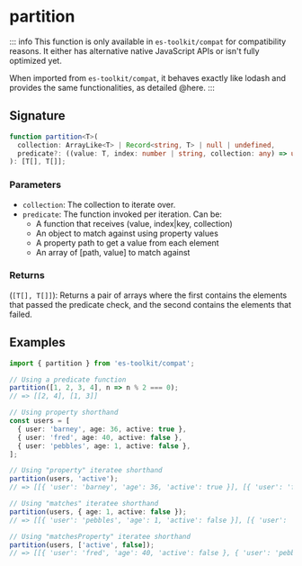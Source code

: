 # partition

::: info
This function is only available in `es-toolkit/compat` for compatibility reasons. It either has alternative native JavaScript APIs or isn't fully optimized yet.

When imported from `es-toolkit/compat`, it behaves exactly like lodash and provides the same functionalities, as detailed @here.
:::

## Signature

```typescript
function partition<T>(
  collection: ArrayLike<T> | Record<string, T> | null | undefined,
  predicate?: ((value: T, index: number | string, collection: any) => unknown) | Object | Array<any> | string
): [T[], T[]];
```

### Parameters

- `collection`: The collection to iterate over.
- `predicate`: The function invoked per iteration. Can be:
  - A function that receives (value, index|key, collection)
  - An object to match against using property values
  - A property path to get a value from each element
  - An array of [path, value] to match against

### Returns

(`[T[], T[]]`): Returns a pair of arrays where the first contains the elements that passed the predicate check, and the second contains the elements that failed.

## Examples

```typescript
import { partition } from 'es-toolkit/compat';

// Using a predicate function
partition([1, 2, 3, 4], n => n % 2 === 0);
// => [[2, 4], [1, 3]]

// Using property shorthand
const users = [
  { user: 'barney', age: 36, active: true },
  { user: 'fred', age: 40, active: false },
  { user: 'pebbles', age: 1, active: false },
];

// Using "property" iteratee shorthand
partition(users, 'active');
// => [[{ 'user': 'barney', 'age': 36, 'active': true }], [{ 'user': 'fred', 'age': 40, 'active': false }, { 'user': 'pebbles', 'age': 1, 'active': false }]]

// Using "matches" iteratee shorthand
partition(users, { age: 1, active: false });
// => [[{ 'user': 'pebbles', 'age': 1, 'active': false }], [{ 'user': 'barney', 'age': 36, 'active': true }, { 'user': 'fred', 'age': 40, 'active': false }]]

// Using "matchesProperty" iteratee shorthand
partition(users, ['active', false]);
// => [[{ 'user': 'fred', 'age': 40, 'active': false }, { 'user': 'pebbles', 'age': 1, 'active': false }], [{ 'user': 'barney', 'age': 36, 'active': true }]]
```

